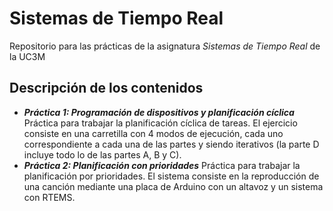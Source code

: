 # Sistemas de Tiempo Real
Repositorio para las prácticas de la asignatura *Sistemas de Tiempo Real* de la UC3M

## Descripción de los contenidos
- ***Práctica 1: Programación de dispositivos y planificación cíclica***
  Práctica para trabajar la planificación cíclica de tareas. El ejercicio consiste en una carretilla con 4 modos de ejecución, cada uno correspondiente a cada una de las partes y siendo iterativos (la parte D incluye todo lo de las partes A, B y C).
- ***Práctica 2: Planificación con prioridades***
  Práctica para trabajar la planificación por prioridades. El sistema consiste en la reproducción de una canción mediante una placa de Arduino con un altavoz y un sistema con RTEMS.
